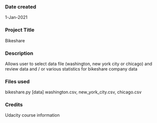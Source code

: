 ### Date created
1-Jan-2021

### Project Title
Bikeshare

### Description
Allows user to select data file (washington, new york city or chicago) and review data and / or various statistics for bikeshare company data

### Files used
bikeshare.py
[data] washington.csv, new_york_city.csv, chicago.csv

### Credits
Udacity course information

